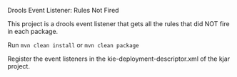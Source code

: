 Drools Event Listener: Rules Not Fired

This project is a drools event listener that gets all the rules that did NOT fire in each package.

Run `mvn clean install` or `mvn clean package`

Register the event listeners in the kie-deployment-descriptor.xml of the kjar project.




